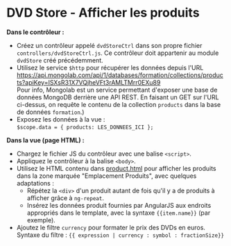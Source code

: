 DVD Store - Afficher les produits
=================================

**Dans le contrôleur :**

- Créez un contrôleur appelé `dvdStoreCtrl` dans son propre fichier `controllers/dvdStoreCtrl.js`. Ce contrôleur doit appartenir au module `dvdStore` créé précédemment.
- Utilisez le service `$http` pour récupérer les données depuis l'URL https://api.mongolab.com/api/1/databases/formation/collections/products?apiKey=ISXsR31X7VQjheVFt3rAMLTMrr0EXu89<br>Pour info, Mongolab est un service permettant d'exposer une base de données MongoDB derrière une API REST. En faisant un GET sur l'URL ci-dessus, on requête le contenu de la collection `products` dans la base de données `formation`.)
- Exposez les données à la vue :<br/>`$scope.data = { products: LES_DONNEES_ICI };`

**Dans la vue (page HTML) :**

- Chargez le fichier JS du contrôleur avec une balise `<script>`.
- Appliquez le contrôleur à la balise `<body>`.
- Utilisez le HTML contenu dans [product.html](html/product.html) pour afficher les produits dans la zone marquée "Emplacement Produits", avec quelques adaptations :
  - Répétez la `<div>` d'un produit autant de fois qu'il y a de produits à afficher grâce à `ng-repeat`.
  - Insérez les données produit fournies par AngularJS aux endroits appropriés dans le template, avec la syntaxe `{{item.name}}` (par exemple).
- Ajoutez le filtre `currency` pour formater le prix des DVDs en euros.<br/>Syntaxe du filtre : `{{ expression | currency : symbol : fractionSize}}`
